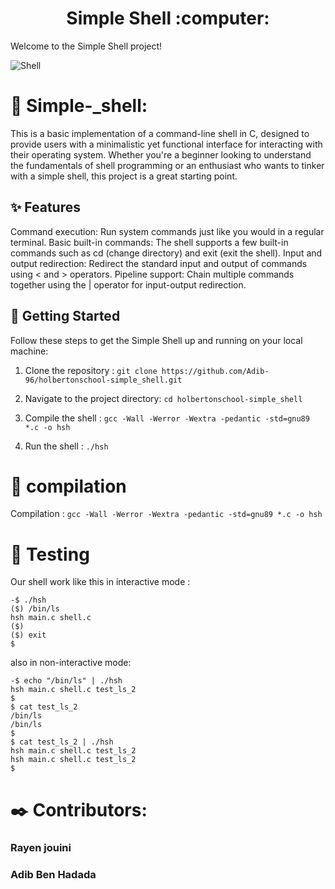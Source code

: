 <h1 align ="center"> Simple Shell :computer:  </h1>

Welcome to the Simple Shell project!

<img src="https://cdn.dribbble.com/users/94656/screenshots/1141726/media/0c2f17905187e9a34d0aa82e2237ea8b.gif" alt="Shell">


# :iphone: Simple-_shell:

This is a basic implementation of a command-line shell in C, designed to provide users with a minimalistic yet functional interface for interacting with their operating system. Whether you're a beginner looking to understand the fundamentals of shell programming or an enthusiast who wants to tinker with a simple shell, this project is a great starting point.


## :sparkles: Features

Command execution: Run system commands just like you would in a regular terminal.
Basic built-in commands: The shell supports a few built-in commands such as cd (change directory) and exit (exit the shell).
Input and output redirection: Redirect the standard input and output of commands using < and > operators.
Pipeline support: Chain multiple commands together using the | operator for input-output redirection.
## :full_moon_with_face: Getting Started

Follow these steps to get the Simple Shell up and running on your local machine:

1. Clone the repository : 
`git clone https://github.com/Adib-96/holbertonschool-simple_shell.git`
2. Navigate to the project directory: `cd holbertonschool-simple_shell`
3. Compile the shell : `gcc -Wall -Werror -Wextra -pedantic -std=gnu89 *.c -o hsh`

4. Run the shell : `./hsh`

# :notebook_with_decorative_cover: compilation

Compilation : `gcc -Wall -Werror -Wextra -pedantic -std=gnu89 *.c -o hsh`
#
# :electric_plug: Testing


Our shell work like this in interactive mode :

    -$ ./hsh
    ($) /bin/ls
    hsh main.c shell.c
    ($)
    ($) exit
    $

also in non-interactive mode:

    -$ echo "/bin/ls" | ./hsh
    hsh main.c shell.c test_ls_2
    $
    $ cat test_ls_2
    /bin/ls
    /bin/ls
    $
    $ cat test_ls_2 | ./hsh
    hsh main.c shell.c test_ls_2
    hsh main.c shell.c test_ls_2
    $



# :black_nib: Contributors:
### Rayen jouini
### Adib Ben Hadada